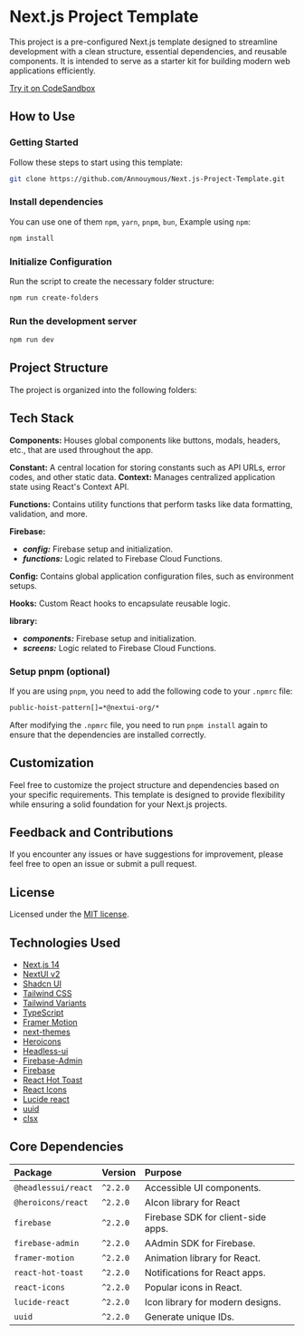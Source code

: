 # Next.js Project Template

This project is a pre-configured Next.js template designed to streamline development with a clean structure, essential dependencies, and reusable components. It is intended to serve as a starter kit for building modern web applications efficiently.

[Try it on CodeSandbox](https://githubbox.com/nextui-org/next-app-template)

## How to Use

### Getting Started

Follow these steps to start using this template:

```bash
git clone https://github.com/Annouymous/Next.js-Project-Template.git
```

### Install dependencies

You can use one of them `npm`, `yarn`, `pnpm`, `bun`, Example using `npm`:

```bash
npm install
```

### Initialize Configuration

Run the script to create the necessary folder structure:

```bash
npm run create-folders
```

### Run the development server

```bash
npm run dev
```

## Project Structure

The project is organized into the following folders:

## Tech Stack

**Components:** Houses global components like buttons, modals, headers, etc., that are used throughout the app.

**Constant:** A central location for storing constants such as API URLs, error codes, and other static data.
**Context:** Manages centralized application state using React's Context API.

**Functions:** Contains utility functions that perform tasks like data formatting, validation, and more.

**Firebase:**

- **_config:_** Firebase setup and initialization.
- **_functions:_** Logic related to Firebase Cloud Functions.

**Config:** Contains global application configuration files, such as environment setups.

**Hooks:** Custom React hooks to encapsulate reusable logic.

**library:**

- **_components:_** Firebase setup and initialization.
- **_screens:_** Logic related to Firebase Cloud Functions.

### Setup pnpm (optional)

If you are using `pnpm`, you need to add the following code to your `.npmrc` file:

```bash
public-hoist-pattern[]=*@nextui-org/*
```

After modifying the `.npmrc` file, you need to run `pnpm install` again to ensure that the dependencies are installed correctly.

## Customization

Feel free to customize the project structure and dependencies based on your specific requirements. This template is designed to provide flexibility while ensuring a solid foundation for your Next.js projects.

## Feedback and Contributions

If you encounter any issues or have suggestions for improvement, please feel free to open an issue or submit a pull request.

## License

Licensed under the [MIT license](https://github.com/nextui-org/next-app-template/blob/main/LICENSE).

## Technologies Used

- [Next.js 14](https://nextjs.org/docs/getting-started)
- [NextUI v2](https://nextui.org/)
- [Shadcn UI](https://nextui.org/)
- [Tailwind CSS](https://tailwindcss.com/)
- [Tailwind Variants](https://tailwind-variants.org)
- [TypeScript](https://www.typescriptlang.org/)
- [Framer Motion](https://www.framer.com/motion/)
- [next-themes](https://github.com/pacocoursey/next-themes)
- [Heroicons](https://github.com/pacocoursey/next-themes)
- [Headless-ui](https://github.com/pacocoursey/next-themes)
- [Firebase-Admin](https://github.com/pacocoursey/next-themes)
- [Firebase](https://github.com/pacocoursey/next-themes)
- [React Hot Toast](https://github.com/pacocoursey/next-themes)
- [React Icons](https://github.com/pacocoursey/next-themes)
- [Lucide react](https://github.com/pacocoursey/next-themes)
- [uuid](https://github.com/pacocoursey/next-themes)
- [clsx](https://github.com/pacocoursey/next-themes)

## Core Dependencies

| Package             | Version  | Purpose                            |
| :------------------ | :------- | :--------------------------------- |
| `@headlessui/react` | `^2.2.0` | Accessible UI components.          |
| `@heroicons/react`  | `^2.2.0` | AIcon library for React            |
| `firebase`          | `^2.2.0` | Firebase SDK for client-side apps. |
| `firebase-admin`    | `^2.2.0` | AAdmin SDK for Firebase.           |
| `framer-motion`     | `^2.2.0` | Animation library for React.       |
| `react-hot-toast`   | `^2.2.0` | Notifications for React apps.      |
| `react-icons`       | `^2.2.0` | Popular icons in React.            |
| `lucide-react`      | `^2.2.0` | Icon library for modern designs.   |
| `uuid`              | `^2.2.0` | Generate unique IDs.               |
